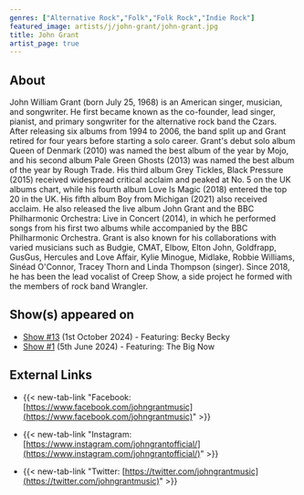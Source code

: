 ```yaml
---
genres: ["Alternative Rock","Folk","Folk Rock","Indie Rock"]
featured_image: artists/j/john-grant/john-grant.jpg
title: John Grant
artist_page: true
---
```

## About

John William Grant (born July 25, 1968) is an American singer, musician, and songwriter. He first became known as the co-founder, lead singer, pianist, and primary songwriter for the alternative rock band the Czars. After releasing six albums from 1994 to 2006, the band split up and Grant retired for four years before starting a solo career.
Grant's debut solo album Queen of Denmark (2010) was named the best album of the year by Mojo, and his second album Pale Green Ghosts (2013) was named the best album of the year by Rough Trade. His third album Grey Tickles, Black Pressure (2015) received widespread critical acclaim and peaked at No. 5 on the UK albums chart, while his fourth album Love Is Magic (2018) entered the top 20 in the UK. His fifth album Boy from Michigan (2021) also received acclaim. He also released the live album John Grant and the BBC Philharmonic Orchestra: Live in Concert (2014), in which he performed songs from his first two albums while accompanied by the BBC Philharmonic Orchestra.
Grant is also known for his collaborations with varied musicians such as Budgie, CMAT, Elbow, Elton John, Goldfrapp, GusGus, Hercules and Love Affair, Kylie Minogue, Midlake, Robbie Williams, Sinéad O'Connor, Tracey Thorn and Linda Thompson (singer). Since 2018, he has been the lead vocalist of Creep Show, a side project he formed with the members of rock band Wrangler.



## Show(s) appeared on

- [Show #13](/shows/featuring-becky-becky/) (1st October 2024) - Featuring: Becky Becky
- [Show #1](/shows/featuring-the-big-now/) (5th June 2024) - Featuring: The Big Now

## External Links

- {{< new-tab-link "Facebook: [https://www.facebook.com/johngrantmusic](https://www.facebook.com/johngrantmusic)" >}}

- {{< new-tab-link "Instagram: [https://www.instagram.com/johngrantofficial/](https://www.instagram.com/johngrantofficial/)" >}}

- {{< new-tab-link "Twitter: [https://twitter.com/johngrantmusic](https://twitter.com/johngrantmusic)" >}}


